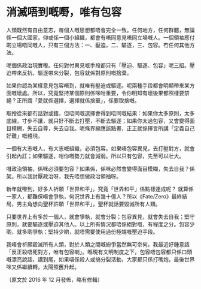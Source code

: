 # 消滅唔到嘅嘢，唯有包容

人類既然有自由意志，每個人嘅思想都唔會完全一致。任何地方，任何群體，無論係一個大國家，仰或係一個小組織，都會有唔同意見唔同立場嘅人。一個領袖應付啲立場唔同嘅人，只有三個方法：一、壓迫，二、驅逐，三、包容。冇任何其他方法。

呢個係政治現實嚟。任何對付異見嘅手段都只有「壓迫、驅逐、包容」呢三招。壓迫帶來反抗，驅逐帶來分裂，包容就係對原則嘅捨棄。

如果你認為某樣意見包容唔到，就唯有壓迫或驅逐。呢兩種手段都會明顯帶來某方面嘅壞處。所以，究竟堅持某個原則係咪咁重要，令你明知有壞後果都照樣要禁絕？正所謂「愛就係選擇，選擇就係捨棄」，係要取捨嘅。

取捨從來都冇話對或錯，但唔同嘅選擇會得到唔同嘅結果：如果你太多原則，太多底線，寸步不讓，就只好不斷去打壓，不斷去驅逐；如果你太過包容，又會變得面目模糊，失去自尊，失去自我。呢條界線應該點畫，正正就係擇言所講「定義自己好難」嘅體現。

一個有大志嘅人，有大志嘅組織，必須包容。如果唔包容異見，去打壓對方，就會引起內訌；如果驅逐，咁你嘅勢力就會減弱。所以只有包容，先至可以壯大。

咁政治領袖，係咪必須要包容？如果係，係咪必然會變得面目模糊，失去自我？係架。所以我討厭政治呀，我先唔想做政治領袖呀。

新年就嚟到，好多人祈願「世界和平」。究竟「世界和平」係點樣達成呢？ 就算係一家人，都難保唔會爭執，何況世界上有幾十億人？所以《Fate/Zero》最終結局，男主角想向聖杯許願「世界和平」，聖杯就話要毀滅所有人類。

只要世界上有多於一個人，就會爭執，就會分裂；包容異見，就會失去自我；堅守原則，就要驅逐或壓迫其他人。以上所有情況都唔係絕對嘅，有程度之分。包容少啲，就多啲爭執；堅持少啲，就唔需要使用過份極端嘅壓迫手段。

我唔會祈願毀滅所有人類，對於人類之間嘅紛爭當然無可奈何。我最近好鍾意話「反正殺唔死對方，唯有包容喇」。喺現有文明制度之下，包容唔包容都只係口頭嘅漂亮說話，講到尾，如果唔係殺人或搞分裂活動，大家都只係打嘴炮，最後世界咪又係繼續轉，太陽照舊升起。

（原文於 2016 年 12 月發佈，略有修輯）
